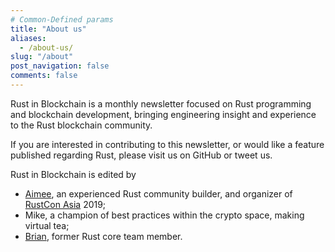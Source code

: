 ```yaml
---
# Common-Defined params
title: "About us"
aliases:
  - /about-us/
slug: "/about"
post_navigation: false
comments: false
---
```


Rust in Blockchain is a monthly newsletter focused on Rust programming and blockchain development, bringing engineering insight and experience to the Rust blockchain community.

If you are interested in contributing to this newsletter, or would like a feature published regarding Rust, please visit us on GitHub or tweet us.

Rust in Blockchain is edited by

- [Aimee](https://aimeedeer.com/), an experienced Rust community builder, and organizer of [RustCon Asia](https://rustcon.asia/) 2019;
- Mike, a champion of best practices within the crypto space, making virtual tea;
- [Brian](https://brson.github.io/), former Rust core team member.

